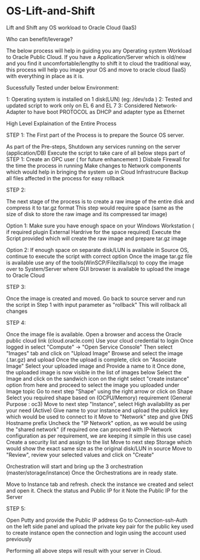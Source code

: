# OS-Lift-and-Shift
Lift and Shift any OS workload to Oracle Cloud (IaaS)

Who can benefit/leverage?

The below process will help in guiding you any Operating system Workload to Oracle Public Cloud.
If you have a Application/Server which is old/new and you find it uncomfortable/lengthy to shift it to cloud the traditional way, this process will help you image your OS and move to oracle cloud (IaaS) with everything in place as it is.

Sucessfully Tested under below Environment:

 1:  Operating system is installed on 1 disk(LUN) (eg: /dev/sda )
 2:  Tested and updated script to work only on EL 6 and EL 7
 3:  Considered Network-Adapter to have boot PROTOCOL as DHCP and adapter type as Ethernet

High Level Explaination of the Entire Process

STEP 1:
The First part of the Process is to prepare the Source OS server. 

As part of the Pre-steps, 
Shutdown any services running on the server (application/DB)
Execute the script to take care of all below steps part of STEP 1:
Create an OPC user ( for future enhancement )
Disbale Firewall for the time the process in running
Make changes to Network components which would help in bringing the system up in Cloud Infrastrucure
Backup all files affected in the process for easy rollback

STEP 2:

The next stage of the process is to create a raw image of the entire disk and compress it to tar.gz format
This step would require space (same as the size of disk to store the raw image and its compressed tar image)

Option 1:
Make sure you have enough space on your Windows Workstation ( if required plugin External Hardrive for the space required)
Execute the Script provided which will create the raw image and prepare tar.gz image

Option 2:
If enough space on separate disk/LUN is available in Source OS, continue to execute the script with correct option
Once the image tar.gz file is available use any of the tools(WinSCP/Filezilla/scp) to copy the image over to System/Server where GUI browser is available to upload the image to Oracle Cloud

STEP 3:

Once the image is created and moved. Go back to source server and run the script in Step 1 with input parameter as "rollback"
This will rollback all changes

STEP 4:

Once the image file is available.
Open a browser and access the Oracle public cloud link (cloud.oracle.com)
Use your cloud credential to login
Once logged in select "Compute" -> "Open Service Console"
Then select "Images" tab and click on "Upload Image"
Browse and select the image (<filename>.tar.gz) and upload
Once the upload is complete, click on "Associate Image"
Select your uploaded image and Provide a name to it
Once done, the uploaded image is now visible in the list of images below
Select the Image and click on the sandwich icon on the right
select "create instance" option from here and proceed to select the image you uploaded under Image topic
Go to next step "Shape" using the right arrow or click on Shape
Select you required shape based on (OCPU/Memory) requirement (General Purpose : oc3)
Move to next step "Instance", select High availability as per your need (Active)
Give name to your instance and upload the publick key which would be used to connect to it
Move to "Network" step and give DNS Hostname prefix
Uncheck the "IP Network" option, as we would be using the "shared network" (if required one can proceed with IP-Network configuration as per requirement, we are keeping it simple in this use case)
Create a security list and assign to the list
Move to next step Storage which would show the exact same size as the original disk/LUN in source
Move to "Review", review your selected values and click on "Create"

Orchestration will start and bring up the 3 orchestration (master/storage/instance)
Once the Orchestrations are in ready state.

Move to Instance tab and refresh. check the instance we created and select and open it.
Check the status and Public IP for it
Note the Public IP for the Server

STEP 5:

Open Putty and provide the Public IP address
Go to Connection-ssh-Auth on the left side panel and upload the private key pair for the public key used to create instance
open the connection and login using the account used previously



Performing all above steps will result with your server in Cloud.
